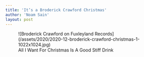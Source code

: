 ```yaml
---
title: 'It’s a Broderick Crawford Christmas'
author: 'Noam Sain'
layout: post
---
```


<figure class="wp-block-image size-large">![Broderick Crawford on Fuxleyland Records](/assets/2020/2020-12-broderick-crawford-christmas-1-1022x1024.jpg)<figcaption>All I Want For Christmas Is A Good Stiff Drink</figcaption></figure>